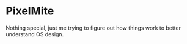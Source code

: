# PixelMite

Nothing special, just me trying to figure out how things work to better understand OS design. 
